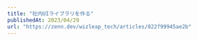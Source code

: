 ```yaml
---
title: "社内UIライブラリを作る"
publishedAt: 2023/04/29
url: "https://zenn.dev/wizleap_tech/articles/822f99945ae2b"
---
```

